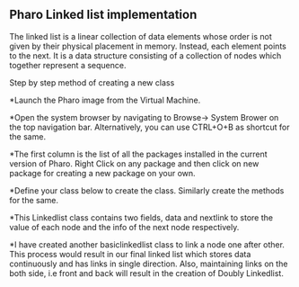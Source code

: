 ## Pharo Linked list implementation
The linked list is a linear collection of data elements whose order is not given by their physical placement in memory. Instead, each element points to the next. It is a data structure consisting of a collection of nodes which together represent a sequence.

Step by step method of creating a new class

*Launch the Pharo image from the Virtual Machine.

*Open the system browser by navigating to Browse-> System Brower on the top navigation bar. Alternatively, you can use CTRL+O+B as shortcut for the same.

*The first column is the list of all the packages installed in the current version of Pharo. Right Click on any package and then click on new package for creating a new package on your own.

*Define your class below to create the class. Similarly create the methods for the same.

*This Linkedlist class contains two fields, data and nextlink to store the value of each node and the info of the next node respectively.

*I have created another basiclinkedlist class to link a node one after other. This process would result in our final linked list which stores data continuously and has links in single direction. Also, maintaining links on the both side, i.e front and back will result in the creation of Doubly Linkedlist.

